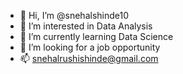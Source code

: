 - 👋 Hi, I’m @snehalshinde10
- 👀 I’m interested in Data Analysis
- 🌱 I’m currently learning Data Science
- 💞️ I’m looking for a job opportunity
- 📫 snehalrushishinde@gmail.com 

<!---
snehalshinde10/snehalshinde10 is a ✨ special ✨ repository because its `README.md` (this file) appears on your GitHub profile.
You can click the Preview link to take a look at your changes.
--->

